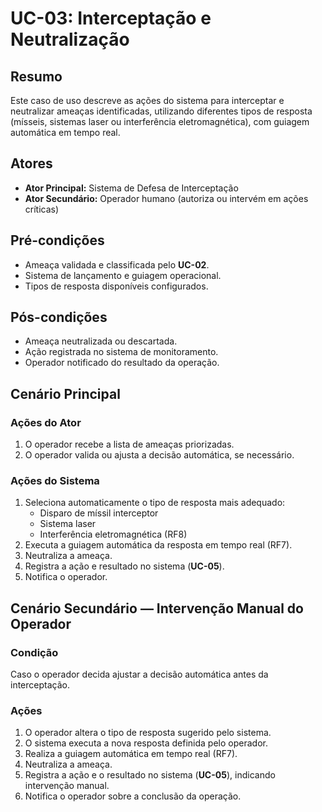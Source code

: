 # UC-03: Interceptação e Neutralização

## Resumo
Este caso de uso descreve as ações do sistema para interceptar e neutralizar ameaças identificadas, utilizando diferentes tipos de resposta (mísseis, sistemas laser ou interferência eletromagnética), com guiagem automática em tempo real.

## Atores
- **Ator Principal:** Sistema de Defesa de Interceptação  
- **Ator Secundário:** Operador humano (autoriza ou intervém em ações críticas)

## Pré-condições
- Ameaça validada e classificada pelo **UC-02**.
- Sistema de lançamento e guiagem operacional.
- Tipos de resposta disponíveis configurados.

## Pós-condições
- Ameaça neutralizada ou descartada.
- Ação registrada no sistema de monitoramento.
- Operador notificado do resultado da operação.

## Cenário Principal

### Ações do Ator
1. O operador recebe a lista de ameaças priorizadas.
2. O operador valida ou ajusta a decisão automática, se necessário.

### Ações do Sistema
1. Seleciona automaticamente o tipo de resposta mais adequado:
   - Disparo de míssil interceptor
   - Sistema laser
   - Interferência eletromagnética (RF8)
2. Executa a guiagem automática da resposta em tempo real (RF7).
3. Neutraliza a ameaça.
4. Registra a ação e resultado no sistema (**UC-05**).
5. Notifica o operador.

## Cenário Secundário — Intervenção Manual do Operador

### Condição
Caso o operador decida ajustar a decisão automática antes da interceptação.

### Ações
1. O operador altera o tipo de resposta sugerido pelo sistema.
2. O sistema executa a nova resposta definida pelo operador.
3. Realiza a guiagem automática em tempo real (RF7).
4. Neutraliza a ameaça.
5. Registra a ação e o resultado no sistema (**UC-05**), indicando intervenção manual.
6. Notifica o operador sobre a conclusão da operação.


